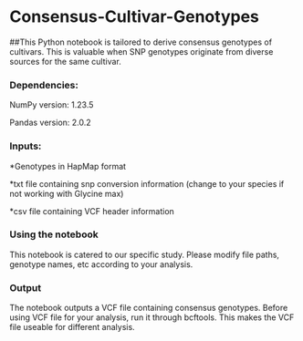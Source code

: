 # Consensus-Cultivar-Genotypes
##This Python notebook is tailored to derive consensus genotypes of cultivars. This is valuable when SNP genotypes originate from diverse sources for the same cultivar.

### Dependencies:
NumPy version: 1.23.5

Pandas version: 2.0.2

### Inputs:

*Genotypes in HapMap format

*txt file containing snp conversion information (change to your species if not working with Glycine max)

*csv file containing VCF header information

### Using the notebook

This notebook is catered to our specific study. Please modify file paths, genotype names,  etc according to your analysis.

### Output

The notebook outputs a VCF file containing consensus genotypes. Before using VCF file for your analysis, run it through bcftools. This makes the VCF file useable for different analysis. 

